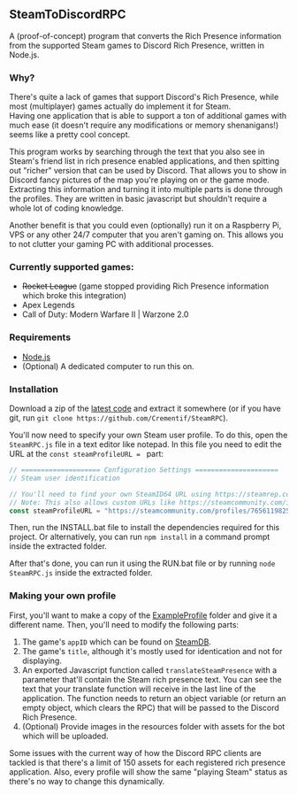## SteamToDiscordRPC

A (proof-of-concept) program that converts the Rich Presence information from the supported Steam games to Discord Rich Presence, written in Node.js.

### Why?
There's quite a lack of games that support Discord's Rich Presence, while most (multiplayer) games actually do implement it for Steam.  
Having one application that is able to support a ton of additional games with much ease (it doesn't require any modifications or memory shenanigans!)
seems like a pretty cool concept.

This program works by searching through the text that you also see in Steam's friend list in rich presence enabled applications, and then spitting out "richer" version that can be used by Discord. That allows you to show in Discord fancy pictures of the map you're playing on or the game mode.
Extracting this information and turning it into multiple parts is done through the profiles. They are written in basic javascript but shouldn't require a whole lot of coding knowledge.

Another benefit is that you could even (optionally) run it on a Raspberry Pi, VPS or any other 24/7 computer that you aren't gaming on.
This allows you to not clutter your gaming PC with additional processes.


### Currently supported games:
- ~~Rocket League~~ (game stopped providing Rich Presence information which broke this integration)
- Apex Legends
- Call of Duty: Modern Warfare II | Warzone 2.0

### Requirements
 - [Node.js](https://nodejs.org)
 - (Optional) A dedicated computer to run this on.

### Installation

Download a zip of the [latest code](https://github.com/Crementif/SteamRPC/archive/master.zip) and extract it somewhere (or if you have git, run `git clone https://github.com/Crementif/SteamRPC`).

You'll now need to specify your own Steam user profile. To do this, open the `SteamRPC.js` file in a text editor like notepad.
In this file you need to edit the URL at the `const steamProfileURL = ` part:
```js
// ==================== Configuration Settings =====================
// Steam user identification

// You'll need to find your own SteamID64 URL using https://steamrep.com
// Note: This also allows custom URLs like https://steamcommunity.com/id/crementif but they require providing a valid web key.
const steamProfileURL = "https://steamcommunity.com/profiles/76561198259089872";
```

Then, run the INSTALL.bat file to install the dependencies required for this project. Or alternatively, you can run `npm install` in a command prompt inside the extracted folder.

After that's done, you can run it using the RUN.bat file or by running `node SteamRPC.js` inside the extracted folder.

### Making your own profile
First, you'll want to make a copy of the [ExampleProfile](/profiles/ExampleProfile/) folder and give it a different name. Then, you'll need to modify the following parts:
1. The game's `appID` which can be found on [SteamDB](https://steamdb.info/).
2. The game's `title`, although it's mostly used for identication and not for displaying.
3. An exported Javascript function called `translateSteamPresence` with a parameter that'll contain the Steam rich presence text.
You can see the text that your translate function will receive in the last line of the application.
The function needs to return an object variable (or return an empty object, which clears the RPC) that will be passed to the Discord Rich Presence.
4. (Optional) Provide images in the resources folder with assets for the bot which will be uploaded.


Some issues with the current way of how the Discord RPC clients are tackled is that there's a limit of 150 assets for each registered rich presence application.
Also, every profile will show the same "playing Steam" status as there's no way to change this dynamically.
